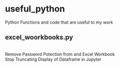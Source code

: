 # useful_python
Python Functions and code that are useful to my work

<h2>excel_woorkbooks.py</h2><br />
Remove Password Potection from and Excel Workbook<br />
Stop Truncating Display of Dataframe in Jupyter<br />
